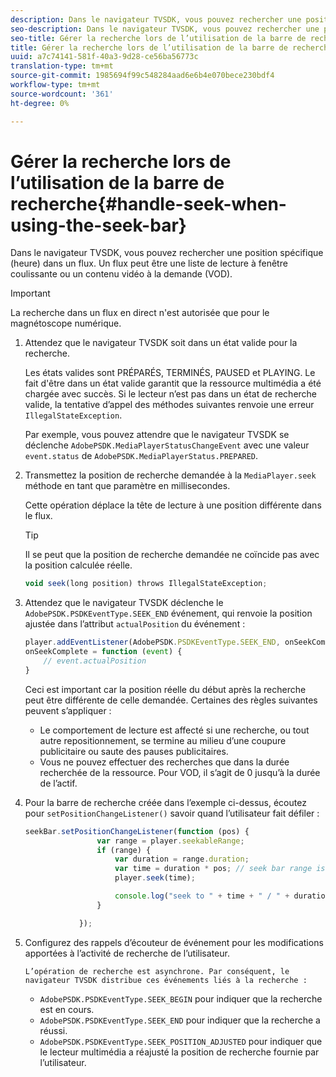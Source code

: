 ```yaml
---
description: Dans le navigateur TVSDK, vous pouvez rechercher une position spécifique (heure) dans un flux. Un flux peut être une liste de lecture à fenêtre coulissante ou un contenu vidéo à la demande (VOD).
seo-description: Dans le navigateur TVSDK, vous pouvez rechercher une position spécifique (heure) dans un flux. Un flux peut être une liste de lecture à fenêtre coulissante ou un contenu vidéo à la demande (VOD).
seo-title: Gérer la recherche lors de l’utilisation de la barre de recherche
title: Gérer la recherche lors de l’utilisation de la barre de recherche
uuid: a7c74141-581f-40a3-9d28-ce56ba56773c
translation-type: tm+mt
source-git-commit: 1985694f99c548284aad6e6b4e070bece230bdf4
workflow-type: tm+mt
source-wordcount: '361'
ht-degree: 0%

---
```



# Gérer la recherche lors de l’utilisation de la barre de recherche{#handle-seek-when-using-the-seek-bar}

Dans le navigateur TVSDK, vous pouvez rechercher une position spécifique (heure) dans un flux. Un flux peut être une liste de lecture à fenêtre coulissante ou un contenu vidéo à la demande (VOD).

>[!IMPORTANT]
>
>La recherche dans un flux en direct n&#39;est autorisée que pour le magnétoscope numérique.

1. Attendez que le navigateur TVSDK soit dans un état valide pour la recherche.

   Les états valides sont PRÉPARÉS, TERMINÉS, PAUSED et PLAYING. Le fait d&#39;être dans un état valide garantit que la ressource multimédia a été chargée avec succès. Si le lecteur n’est pas dans un état de recherche valide, la tentative d’appel des méthodes suivantes renvoie une erreur `IllegalStateException`.

   Par exemple, vous pouvez attendre que le navigateur TVSDK se déclenche `AdobePSDK.MediaPlayerStatusChangeEvent` avec une valeur `event.status` de `AdobePSDK.MediaPlayerStatus.PREPARED`.

1. Transmettez la position de recherche demandée à la `MediaPlayer.seek` méthode en tant que paramètre en millisecondes.

   Cette opération déplace la tête de lecture à une position différente dans le flux.

   >[!TIP]
   >
   >Il se peut que la position de recherche demandée ne coïncide pas avec la position calculée réelle.

   ```js
   void seek(long position) throws IllegalStateException;
   ```

1. Attendez que le navigateur TVSDK déclenche le `AdobePSDK.PSDKEventType.SEEK_END` événement, qui renvoie la position ajustée dans l’attribut `actualPosition` du événement :

   ```js
   player.addEventListener(AdobePSDK.PSDKEventType.SEEK_END, onSeekComplete); 
   onSeekComplete = function (event) {
       // event.actualPosition
   }
   ```

   Ceci est important car la position réelle du début après la recherche peut être différente de celle demandée. Certaines des règles suivantes peuvent s’appliquer :

   * Le comportement de lecture est affecté si une recherche, ou tout autre repositionnement, se termine au milieu d’une coupure publicitaire ou saute des pauses publicitaires.
   * Vous ne pouvez effectuer des recherches que dans la durée recherchée de la ressource. Pour VOD, il s’agit de 0 jusqu’à la durée de l’actif.

1. Pour la barre de recherche créée dans l’exemple ci-dessus, écoutez pour `setPositionChangeListener()` savoir quand l’utilisateur fait défiler :

   ```js
   seekBar.setPositionChangeListener(function (pos) { 
                   var range = player.seekableRange; 
                   if (range) { 
                       var duration = range.duration; 
                       var time = duration * pos; // seek bar range is [0,1] 
                       player.seek(time); 
   
                       console.log("seek to " + time + " / " + duration); 
                   } 
   
               }); 
   ```

1. Configurez des rappels d’écouteur de événement pour les modifications apportées à l’activité de recherche de l’utilisateur.

       L’opération de recherche est asynchrone. Par conséquent, le navigateur TVSDK distribue ces événements liés à la recherche :
   
   * `AdobePSDK.PSDKEventType.SEEK_BEGIN` pour indiquer que la recherche est en cours.
   * `AdobePSDK.PSDKEventType.SEEK_END` pour indiquer que la recherche a réussi.
   * `AdobePSDK.PSDKEventType.SEEK_POSITION_ADJUSTED` pour indiquer que le lecteur multimédia a réajusté la position de recherche fournie par l’utilisateur.

